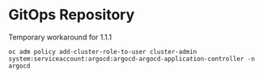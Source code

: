 # GitOps Repository

Temporary workaround for 1.1.1
```
oc adm policy add-cluster-role-to-user cluster-admin system:serviceaccount:argocd:argocd-argocd-application-controller -n argocd
```
